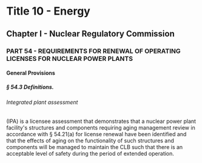 
# Title 10 - Energy
## Chapter I - Nuclear Regulatory Commission
### PART 54 - REQUIREMENTS FOR RENEWAL OF OPERATING LICENSES FOR NUCLEAR POWER PLANTS
#### General Provisions
##### § 54.3 Definitions.
###### Integrated plant assessment

(IPA) is a licensee assessment that demonstrates that a nuclear power plant facility's structures and components requiring aging management review in accordance with § 54.21(a) for license renewal have been identified and that the effects of aging on the functionality of such structures and components will be managed to maintain the CLB such that there is an acceptable level of safety during the period of extended operation.
